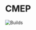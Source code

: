 # CMEP
![Builds](https://github.com/Snezhnaya-chan/CMEP/github/workflows/cmake-multi-platform.yml/badge.svg)
